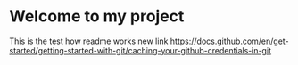 # Welcome to my project
This is the test how readme works
new link https://docs.github.com/en/get-started/getting-started-with-git/caching-your-github-credentials-in-git
